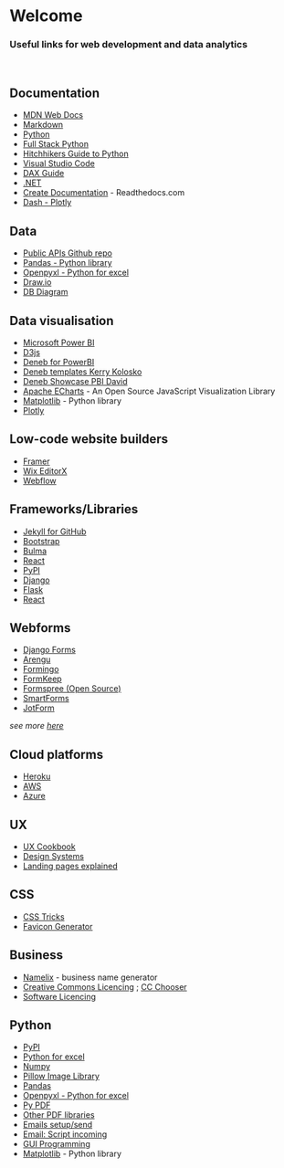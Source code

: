 # Welcome

### Useful links for web development and data analytics

<br>

## Documentation
+ [MDN Web Docs](https://developer.mozilla.org/en-US/)
+ [Markdown](https://www.markdownguide.org/)
+ [Python](https://www.python.org/doc/)
+ [Full Stack Python](https://www.fullstackpython.com/)
+ [Hitchhikers Guide to Python](https://docs.python-guide.org/)
+ [Visual Studio Code](https://code.visualstudio.com/docs)
+ [DAX Guide](https://dax.guide/)
+ [.NET](https://learn.microsoft.com/en-gb/dotnet/)
+ [Create Documentation](https://about.readthedocs.com/) - Readthedocs.com
+ [Dash - Plotly](https://dash.plotly.com/)

## Data
+ [Public APIs Github repo](https://github.com/public-apis/public-apis)
+ [Pandas - Python library](https://pandas.pydata.org/)
+ [Openpyxl - Python for excel](https://openpyxl.readthedocs.io/en/stable/)
+ [Draw.io](https://www.drawio.com/)
+ [DB Diagram](https://dbdiagram.io/home)

## Data visualisation
+ [Microsoft Power BI](https://powerbi.microsoft.com/)
+ [D3js](https://d3js.org/)
+ [Deneb for PowerBI](https://deneb-viz.github.io/)
+ [Deneb templates Kerry Kolosko](https://kerrykolosko.com/portfolio-category/deneb-templates/)
+ [Deneb Showcase PBI David](https://github.com/PBI-David/Deneb-Showcase)
+ [Apache ECharts](https://echarts.apache.org/en/index.html) - An Open Source JavaScript Visualization Library
+ [Matplotlib](https://matplotlib.org/) - Python library
+ [Plotly](https://plotly.com/graphing-libraries/)


## Low-code website builders
+ [Framer](https://framer.com/)
+ [Wix EditorX](https://www.editorx.com/)
+ [Webflow](https://webflow.com/)

## Frameworks/Libraries
+ [Jekyll for GitHub](https://jekyllrb.com/)
+ [Bootstrap](https://getbootstrap.com/)
+ [Bulma](https://bulma.io/)
+ [React](https://react.dev/)
+ [PyPI](https://pypi.org/)
+ [Django](https://www.djangoproject.com/)
+ [Flask](https://flask.palletsprojects.com/en/3.0.x/)
+ [React](https://react.dev/)

## Webforms
+ [Django Forms](https://docs.djangoproject.com/en/5.0/topics/forms/)
+ [Arengu](https://www.arengu.com/)
+ [Formingo](https://www.formingo.co/)
+ [FormKeep](https://formkeep.com/)
+ [Formspree (Open Source)](https://formspree.io/)
+ [SmartForms](https://www.smartforms.dev/)
+ [JotForm](https://www.jotform.com/)

<i>see more [here](https://jekyllrb.com/resources/)</i>

## Cloud platforms
+ [Heroku](https://www.heroku.com/what)
+ [AWS](https://aws.amazon.com/)
+ [Azure](https://azure.microsoft.com/)

## UX
+ [UX Cookbook](https://theuxcookbook.com/)
+ [Design Systems](https://designsystems.surf/)
+ [Landing pages explained](https://landingpagesexplained.com/)

## CSS
+ [CSS Tricks](https://css-tricks.com/)
+ [Favicon Generator](https://favicon.io/favicon-generator/)

## Business
+ [Namelix](https://namelix.com/) - business name generator
+ [Creative Commons Licencing](https://creativecommons.org/share-your-work/) ;  [CC Chooser](https://chooser-beta.creativecommons.org/)
+ [Software Licencing](https://choosealicense.com/)

## Python
+ [PyPI](https://pypi.org/)
+ [Python for excel](https://www.python-excel.org/)
+ [Numpy](https://numpy.org/)
+ [Pillow Image Library](https://pillow.readthedocs.io/en/stable/)
+ [Pandas](https://pandas.pydata.org/)
+ [Openpyxl - Python for excel](https://openpyxl.readthedocs.io/en/stable/)
+ [Py PDF](https://pypdf2.readthedocs.io/en/3.0.0/)
+ [Other PDF libraries](https://www.binpress.com/manipulate-pdf-python/)
+ [Emails setup/send](https://docs.python.org/3/library/smtplib.html)
+ [Email: Script incoming](https://docs.python.org/3/library/smtplib.html)
+ [GUI Programming](https://wiki.python.org/moin/GuiProgramming)
+ [Matplotlib](https://matplotlib.org/) - Python library
